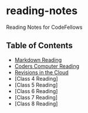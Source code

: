 # reading-notes

Reading Notes for CodeFellows

## Table of Contents

- [Markdown Reading](markdown.md)
- [Coders Computer Reading](coders-computer.md)
- [Revisions in the Cloud](revisions.md)
- [Class 4 Reading]
- [Class 5 Reading]
- [Class 6 Reading]
- [Class 7 Reading]
- [Class 8 Reading]
